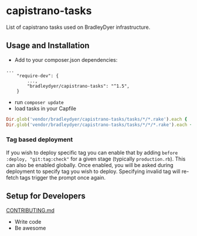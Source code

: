 # capistrano-tasks

List of capistrano tasks used on BradleyDyer infrastructure.

## Usage and Installation
 - Add to your composer.json dependencies:
```
...
    "require-dev": {
        ...,
        "bradleydyer/capistrano-tasks": "^1.5",
    }
```
 - run `composer update`
 - load tasks in your Capfile
```ruby
Dir.glob('vendor/bradleydyer/capistrano-tasks/tasks/*/*.rake').each { |r| import r }
Dir.glob('vendor/bradleydyer/capistrano-tasks/tasks/*/*/*.rake').each { |r| import r }
```

### Tag based deployment
If you wish to deploy specific tag you can enable that by adding `before :deploy, "git:tag:check"` for a given stage (typically `production.rb`). This can also be enabled globally. Once enabled, you will be asked during deployment to specify tag you wish to deploy. Specifying invalid tag will re-fetch tags trigger the prompt once again.

## Setup for Developers

[CONTRIBUTING.md](https://github.com/bradleydyer/capistrano-tasks/blob/master/CONTRIBUTING.md)

- Write code
- Be awesome
